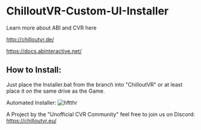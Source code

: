# ChilloutVR-Custom-UI-Installer

Learn more about ABI and CVR here

http://chilloutvr.de/

https://docs.abinteractive.net/


## How to Install:
Just place the Installer.bat from the branch into "ChilloutVR\" or at least place it on the same drive as the Game.

Automated Installer:
![hftthr](https://user-images.githubusercontent.com/38382296/106496772-92d59700-64bd-11eb-916b-164340dec228.png)


A Project by the "Unofficial CVR Community"
feel free to join us on Discord: https://chilloutvr.eu/
